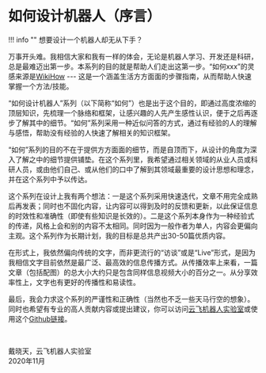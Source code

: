 # 如何设计机器人（序言）

!!! info ""
	想要设计一个机器人却无从下手？

万事开头难。我相信大家和我有一样的体会，无论是机器人学习、开发还是科研，总是最难迈出第一步。本系列的目的就是帮助人们走出这第一步。“如何xxx”的灵感来源是[WikiHow](https://www.wikihow.com/Main-Page) --- 这是一个涵盖生活方方面面的步骤指南，从而帮助人快速掌握一个方法/技能。

“如何设计机器人”系列（以下简称“如何”）也是出于这个目的，即通过高度浓缩的顶层知识，先梳理一个脉络和框架，让感兴趣的人先产生感性认识，便于之后再逐步了解其中的细节。“如何”系列采用一种近似问答的方式，通过有经验的人的理解与感悟，帮助没有经验的人快速了解相关的知识框架。

“如何”系列的目的不在于提供方方面面的细节，而是自顶而下，从设计的角度为深入了解之中的细节提供铺垫。在这个系列里，我希望通过相关领域的从业人员或科研人员，或由他们自己、或从他们的口中了解到其领域最重要的设计思想和理念，并在这个系列中予以传达。

这个系列在设计上我有两个想法：一是这个系列采用快速迭代，文章不用完全成熟后再发表；同时也不固化内容，让内容可以得到及时的反馈和更新，以此保证信息的时效性和准确性（即使有些知识是长效的）。二是这个系列本身作为一种经验式的传递，风格上会和别的内容不太相同。同时因为一般作者为单人，内容会更偏向主观。这个系列作为长期计划，我的目标是总共产出30-50篇优质内容。

在形式上，我依然偏向传统的文字，而非更流行的“访谈”或是“Live”形式，是因为我相信文字目前依然是最广泛、最高效的信息传播方式。从传播效率上来看，一篇文章（包括配图）的总大小大约只是包含同样信息视频大小的百分之一。从分享效率性上，文字也有更好的传播性和易读性。

最后，我会力求这个系列的严谨性和正确性（当然也不乏一些天马行空的想象）。同时也希望有专业的高人贡献内容或提出建议，你可以访问[云飞机器人实验室](https://www.yfworld.com)或使用这个[Github链接](https://github.com/yfrobotics/how-to-design-robots)。

<br>

戴晓天，云飞机器人实验室  
2020年11月
